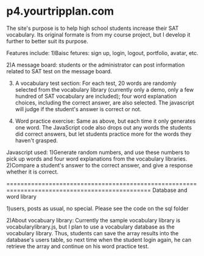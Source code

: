 p4.yourtripplan.com
===================
The site's purpose is to help high school students increase their SAT vocabulary. Its original formate is from my course project, but I develop it further to better suit its purpose. 

Features include:
1)Baisc fetures: sign up, login, logout, portfolio, avatar,  etc.

2)A message board: students or the administrator can post information related to SAT test on the message board.

3) A vocabulary test section:
For each test, 20 words are  randomly selected from the vocabulary library (currently only a demo, only a few hundred of SAT vocabulary are included); four word explanation choices, including the correct answer, are also selected. The javascript will judge if the student's answer is correct or not.

4) Word practice exercise:
Same as above, but each time it only generates one word. The JavaScript code also drops out any words the students did correct answers, but let students practice more for the words they haven't grasped. 

Javascript used:
1)Generate random numbers, and use these numbers to pick up words and four word explanations from the vocabulary libraries.
2)Compare a student's answer to the correct answer, and give a response whether it is correct.

===============================================================================================
Database and word library

1)users, posts as usual, no special. Please see the code on the sql folder

2)About vocabuary library:
Currently the sample vocabulary library is vocabularylibrary.js, but I plan to use a vocabulary database as the vocabulary library. Thus, students can save the array results into the database's users table, so next time when the student login again, he can retrieve the array and continue on his word practice test. 